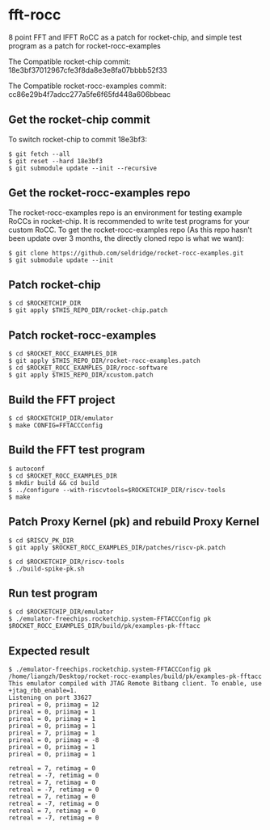 # fft-rocc
8 point FFT and IFFT RoCC as a patch for rocket-chip, and simple test program as a patch for rocket-rocc-examples


The Compatible rocket-chip commit: 18e3bf37012967cfe3f8da8e3e8fa07bbbb52f33

The Compatible rocket-rocc-examples commit: cc86e29b4f7adcc277a5fe6f65fd448a606bbeac

## Get the rocket-chip commit

To switch rocket-chip to commit 18e3bf3:

	$ git fetch --all
	$ git reset --hard 18e3bf3
	$ git submodule update --init --recursive

## Get the rocket-rocc-examples repo

The rocket-rocc-examples repo is an environment for testing example RoCCs in rocket-chip. It is recommended to write test programs for your custom RoCC. To get the rocket-rocc-examples repo (As this repo hasn't been update over 3 months, the directly cloned repo is what we want):

	$ git clone https://github.com/seldridge/rocket-rocc-examples.git
	$ git submodule update --init

## Patch rocket-chip

	$ cd $ROCKETCHIP_DIR
	$ git apply $THIS_REPO_DIR/rocket-chip.patch

## Patch rocket-rocc-examples

	$ cd $ROCKET_ROCC_EXAMPLES_DIR
	$ git apply $THIS_REPO_DIR/rocket-rocc-examples.patch
	$ cd $ROCKET_ROCC_EXAMPLES_DIR/rocc-software
	$ git apply $THIS_REPO_DIR/xcustom.patch

## Build the FFT project

	$ cd $ROCKETCHIP_DIR/emulator
	$ make CONFIG=FFTACCConfig

## Build the FFT test program

	$ autoconf
	$ cd $ROCKET_ROCC_EXAMPLES_DIR
	$ mkdir build && cd build
	$ ../configure --with-riscvtools=$ROCKETCHIP_DIR/riscv-tools
	$ make

## Patch Proxy Kernel (pk) and rebuild Proxy Kernel

	$ cd $RISCV_PK_DIR
	$ git apply $ROCKET_ROCC_EXAMPLES_DIR/patches/riscv-pk.patch

	$ cd $ROCKETCHIP_DIR/riscv-tools
	$ ./build-spike-pk.sh

## Run test program

	$ cd $ROCKETCHIP_DIR/emulator
	$ ./emulator-freechips.rocketchip.system-FFTACCConfig pk $ROCKET_ROCC_EXAMPLES_DIR/build/pk/examples-pk-fftacc

## Expected result
	$ ./emulator-freechips.rocketchip.system-FFTACCConfig pk /home/liangzh/Desktop/rocket-rocc-examples/build/pk/examples-pk-fftacc
	This emulator compiled with JTAG Remote Bitbang client. To enable, use +jtag_rbb_enable=1.
	Listening on port 33627
	prireal = 0, priimag = 12 
	prireal = 0, priimag = 1 
	prireal = 0, priimag = 1 
	prireal = 0, priimag = 1 
	prireal = 7, priimag = 1 
	prireal = 0, priimag = -8 
	prireal = 0, priimag = 1 
	prireal = 0, priimag = 1 

	retreal = 7, retimag = 0 
	retreal = -7, retimag = 0 
	retreal = 7, retimag = 0 
	retreal = -7, retimag = 0 
	retreal = 7, retimag = 0 
	retreal = -7, retimag = 0 
	retreal = 7, retimag = 0 
	retreal = -7, retimag = 0 




